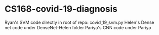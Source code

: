 # CS168-covid-19-diagnosis
Ryan's SVM code directly in root of repo: covid_19_svm.py
Helen's Dense net code under DenseNet-Helen folder
Pariya's CNN code under Pariya
